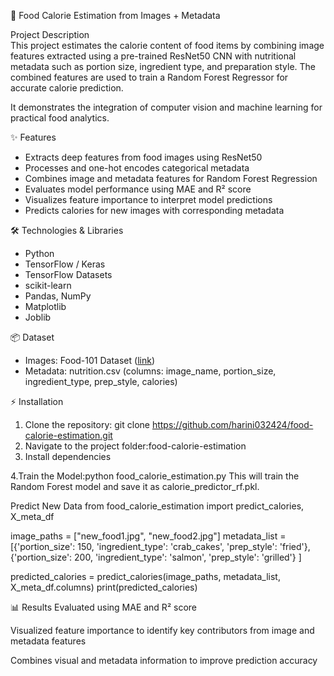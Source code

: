 🎯 Food Calorie Estimation from Images + Metadata

Project Description  
This project estimates the calorie content of food items by combining image features extracted using a pre-trained ResNet50 CNN with nutritional metadata such as portion size, ingredient type, and preparation style. The combined features are used to train a Random Forest Regressor for accurate calorie prediction.  

It demonstrates the integration of computer vision and machine learning for practical food analytics.

✨ Features
- Extracts deep features from food images using ResNet50
- Processes and one-hot encodes categorical metadata
- Combines image and metadata features for Random Forest Regression
- Evaluates model performance using MAE and R² score
- Visualizes feature importance to interpret model predictions
- Predicts calories for new images with corresponding metadata

🛠️ Technologies & Libraries
- Python
- TensorFlow / Keras
- TensorFlow Datasets
- scikit-learn
- Pandas, NumPy
- Matplotlib
- Joblib

📦 Dataset
- Images: Food-101 Dataset ([link](https://www.tensorflow.org/datasets/catalog/food101))  
- Metadata: nutrition.csv (columns: image_name, portion_size, ingredient_type, prep_style, calories)

⚡ Installation
1. Clone the repository:
   git clone https://github.com/harini032424/food-calorie-estimation.git
2. Navigate to the project folder:food-calorie-estimation
3. Install dependencies

   
4.Train the Model:python food_calorie_estimation.py
  This will train the Random Forest model and save it as calorie_predictor_rf.pkl.

Predict New Data
from food_calorie_estimation import predict_calories, X_meta_df

image_paths = ["new_food1.jpg", "new_food2.jpg"]
metadata_list = [{'portion_size': 150, 'ingredient_type': 'crab_cakes', 'prep_style': 'fried'},
    {'portion_size': 200, 'ingredient_type': 'salmon', 'prep_style': 'grilled'}
]

predicted_calories = predict_calories(image_paths, metadata_list, X_meta_df.columns)
print(predicted_calories)

📊 Results
Evaluated using MAE and R² score

Visualized feature importance to identify key contributors from image and metadata features

Combines visual and metadata information to improve prediction accuracy


